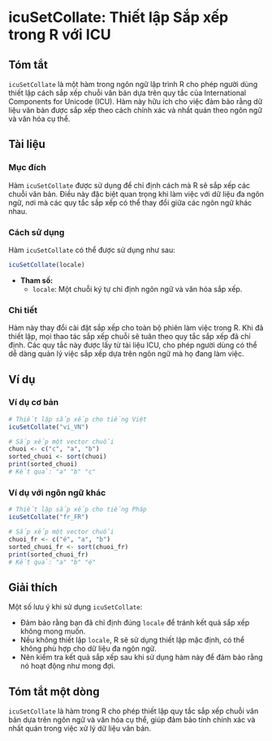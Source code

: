 <!--
Meta Description: # icuSetCollate: Thiết lập Sắp xếp trong R với ICU ## Tóm tắt `icuSetCollate` là một hàm trong ngôn ngữ lập trình R cho phép người dùng thiết lập cách...
Meta Keywords: sắp, xếp, icusetcollate, lập, ngôn
-->

# icuSetCollate: Thiết lập Sắp xếp trong R với ICU

## Tóm tắt
`icuSetCollate` là một hàm trong ngôn ngữ lập trình R cho phép người dùng thiết lập cách sắp xếp chuỗi văn bản dựa trên quy tắc của International Components for Unicode (ICU). Hàm này hữu ích cho việc đảm bảo rằng dữ liệu văn bản được sắp xếp theo cách chính xác và nhất quán theo ngôn ngữ và văn hóa cụ thể.

## Tài liệu
### Mục đích
Hàm `icuSetCollate` được sử dụng để chỉ định cách mà R sẽ sắp xếp các chuỗi văn bản. Điều này đặc biệt quan trọng khi làm việc với dữ liệu đa ngôn ngữ, nơi mà các quy tắc sắp xếp có thể thay đổi giữa các ngôn ngữ khác nhau.

### Cách sử dụng
Hàm `icuSetCollate` có thể được sử dụng như sau:

```R
icuSetCollate(locale)
```

- **Tham số:**
  - `locale`: Một chuỗi ký tự chỉ định ngôn ngữ và văn hóa sắp xếp.

### Chi tiết
Hàm này thay đổi cài đặt sắp xếp cho toàn bộ phiên làm việc trong R. Khi đã thiết lập, mọi thao tác sắp xếp chuỗi sẽ tuân theo quy tắc sắp xếp đã chỉ định. Các quy tắc này được lấy từ tài liệu ICU, cho phép người dùng có thể dễ dàng quản lý việc sắp xếp dựa trên ngôn ngữ mà họ đang làm việc.

## Ví dụ
### Ví dụ cơ bản
```R
# Thiết lập sắp xếp cho tiếng Việt
icuSetCollate("vi_VN")

# Sắp xếp một vector chuỗi
chuoi <- c("c", "a", "b")
sorted_chuoi <- sort(chuoi)
print(sorted_chuoi)
# Kết quả: "a" "b" "c"
```

### Ví dụ với ngôn ngữ khác
```R
# Thiết lập sắp xếp cho tiếng Pháp
icuSetCollate("fr_FR")

# Sắp xếp một vector chuỗi
chuoi_fr <- c("é", "a", "b")
sorted_chuoi_fr <- sort(chuoi_fr)
print(sorted_chuoi_fr)
# Kết quả: "a" "b" "é"
```

## Giải thích
Một số lưu ý khi sử dụng `icuSetCollate`:
- Đảm bảo rằng bạn đã chỉ định đúng `locale` để tránh kết quả sắp xếp không mong muốn.
- Nếu không thiết lập `locale`, R sẽ sử dụng thiết lập mặc định, có thể không phù hợp cho dữ liệu đa ngôn ngữ.
- Nên kiểm tra kết quả sắp xếp sau khi sử dụng hàm này để đảm bảo rằng nó hoạt động như mong đợi.

## Tóm tắt một dòng
`icuSetCollate` là hàm trong R cho phép thiết lập quy tắc sắp xếp chuỗi văn bản dựa trên ngôn ngữ và văn hóa cụ thể, giúp đảm bảo tính chính xác và nhất quán trong việc xử lý dữ liệu văn bản.
